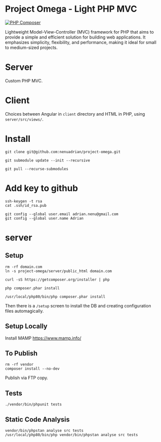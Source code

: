 # Project Omega - Light PHP MVC

[![PHP Composer](https://github.com/nenuadrian/project-omega/actions/workflows/php.yml/badge.svg)](https://github.com/nenuadrian/project-omega/actions/workflows/php.yml)

Lightweight Model-View-Controller (MVC) framework for PHP that aims to provide a simple and efficient solution for building web applications. It emphasizes simplicity, flexibility, and performance, making it ideal for small to medium-sized projects.

# Server 

Custom PHP MVC.

# Client

Choices between Angular in `client` directory and HTML in PHP, using `server/src/views/`.

# Install 
```
git clone git@github.com:nenuadrian/project-omega.git

git submodule update --init --recursive

git pull --recurse-submodules
```

# Add key to github 
```
ssh-keygen -t rsa
cat .ssh/id_rsa.pub

git config --global user.email adrian.nenu@gmail.com
git config --global user.name Adrian
```


# server

## Setup

```
rm -rf domain.com
ln -s project-omega/server/public_html domain.com
```

```
curl -sS https://getcomposer.org/installer | php

php composer.phar install

/usr/local/php80/bin/php composer.phar install
```

Then there is a `/setup` screen to install the DB and creating configuration files automagically.

## Setup Locally

Install MAMP https://www.mamp.info/

## To Publish

```
rm -rf vendor
composer install --no-dev
```

Publish via FTP copy.

## Tests
```
./vendor/bin/phpunit tests
```

## Static Code Analysis 

```
vendor/bin/phpstan analyse src tests
/usr/local/php80/bin/php vendor/bin/phpstan analyse src tests
```

